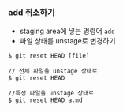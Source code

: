 ### add 취소하기

- staging area에 넣는 명령어 `add`
- 파일 상태를 unstage로 변경하기
```
$ git reset HEAD [file]

// 전체 파일을 unstage 상태로
$ git reset HEAD

//특정 파일을 unstage 상태로
$ git reset HEAD a.md
```